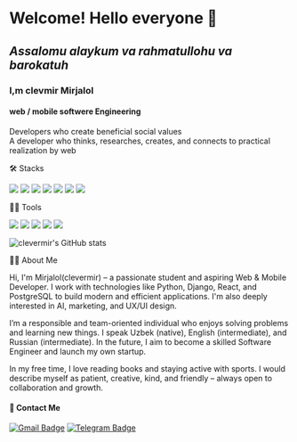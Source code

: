 # Welcome! Hello everyone 👋

## _Assalomu alaykum va rahmatullohu va barokatuh_

### I,m clevmir Mirjalol

#### web / mobile softwere Engineering
Developers who create beneficial social values   
A developer who thinks, researches, creates, and connects to practical realization by web

🛠️ Stacks

<img src="https://img.shields.io/badge/Python-3766AB?style=flat-square&logo=Python&logoColor=white"/> <img src="https://img.shields.io/badge/Java-007396?style=flat-square&logo=Java&logoColor=white"/> <img src="https://img.shields.io/badge/JavaScript-F7DF1E?style=flat-square&logo=JavaScript&logoColor=white"/> <img src="https://img.shields.io/badge/C-A8B9CC?style=flat-square&logo=C&logoColor=white"/> <img src="https://img.shields.io/badge/C++-00599C?style=flat-square&logo=C++&logoColor=white"/>
<img src="https://img.shields.io/badge/MySQL-4479A1?style=flat-square&logo=MySQL&logoColor=white"/> <img src="https://img.shields.io/badge/React-61DAFB?style=flat-square&logo=React&logoColor=white"/>


💪🏼 Tools 

 <img src="https://img.shields.io/badge/Visual Studio Code-007ACC?style=flat-square&logo=Visual Studio Code&logoColor=white"/> <img src="https://img.shields.io/badge/GitHub-181717?style=flat-square&logo=GitHub&logoColor=white"/> <img src="https://img.shields.io/badge/Eclipse IDE-2C2255?style=flat-square&logo=Eclipse IDE&logoColor=white"/> <img src="https://img.shields.io/badge/React-61DAFB?style=flat-square&logo=React&logoColor=white"/> <img src="https://img.shields.io/badge/Django-092E20?style=flat-square&logo=Django&logoColor=white"/>



![clevermir's GitHub stats](https://github-readme-stats.vercel.app/api?username=clevermir&show_icons=true&theme=radical)


👨‍💻 About Me

Hi, I'm Mirjalol(clevermir) – a passionate student and aspiring Web & Mobile Developer. I work with technologies like Python, Django, React, and PostgreSQL to build modern and efficient applications. I'm also deeply interested in AI, marketing, and UX/UI design.

I’m a responsible and team-oriented individual who enjoys solving problems and learning new things. I speak Uzbek (native), English (intermediate), and Russian (intermediate). In the future, I aim to become a skilled Software Engineer and launch my own startup.

In my free time, I love reading books and staying active with sports. I would describe myself as patient, creative, kind, and friendly – always open to collaboration and growth.


#### 📩 Contact Me
[![Gmail Badge](https://img.shields.io/badge/Gmail-d14836?style=flat-square&logo=Gmail&logoColor=white&link=mailto:mirjalol0197@gmail.com)](mirjalol0197@gmail.com)
[![Telegram Badge](https://img.shields.io/badge/Telegram-2CA5E0?style=flat-square&logo=Telegram&logoColor=white&link=https://t.me/@clevermir)](https://t.me/@clevermir)




